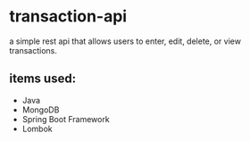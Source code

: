 # transaction-api
a simple rest api that allows users to enter, edit, delete, or view transactions.


## items used:
- Java
- MongoDB
- Spring Boot Framework
- Lombok
